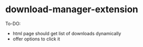 # download-manager-extension

To-DO:
  - html page should get list of downloads dynamically 
  - offer options to click it
